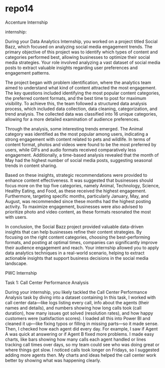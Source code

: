 # repo14
Accenture Internship

internship:

During your Data Analytics Internship, you worked on a project titled Social Bazz, which focused on analyzing social media engagement trends. The primary objective of this project was to identify which types of content and categories performed best, allowing businesses to optimize their social media strategies. Your role involved analyzing a vast dataset of social media posts to extract valuable insights regarding user preferences and engagement patterns.

The project began with problem identification, where the analytics team aimed to understand what kind of content attracted the most engagement. The key questions included identifying the most popular content categories, the preferred content formats, and the best time to post for maximum visibility. To achieve this, the team followed a structured data analysis process, which included data collection, data cleaning, categorization, and trend analysis. The collected data was classified into 16 unique categories, allowing for a more detailed examination of audience preferences.

Through the analysis, some interesting trends emerged. The Animal category was identified as the most popular among users, indicating a strong engagement with content related to pets and wildlife. In terms of content format, photos and videos were found to be the most preferred by users, while GIFs and audio formats received comparatively less engagement. Additionally, a time-based analysis revealed that the month of May had the highest number of social media posts, suggesting seasonal trends in content sharing.

Based on these insights, strategic recommendations were provided to enhance content effectiveness. It was suggested that businesses should focus more on the top five categories, namely Animal, Technology, Science, Healthy Eating, and Food, as these received the highest engagement. Furthermore, targeting specific months, particularly January, May, and August, was recommended since these months had the highest posting activity. To maximize engagement, businesses were also advised to prioritize photo and video content, as these formats resonated the most with users.

In conclusion, the Social Bazz project provided valuable data-driven insights that can help businesses refine their content strategies. By focusing on the right content categories, choosing the best-performing formats, and posting at optimal times, companies can significantly improve their audience engagement and reach. Your internship allowed you to apply data analytics techniques in a real-world scenario, helping to extract actionable insights that support business decisions in the social media landscape.


PWC Internship

Task 1: Call Center Performance Analysis

During your internship, you likely tackled the Call Center Performance Analysis task by diving into a dataset containing In this task, I worked with call center data—like logs listing every call, info about the agents (their names and details), and numbers showing how long calls took (call duration), how many issues got solved (resolution rates), and how happy customers were (satisfaction scores). I loaded all this into Power BI and cleaned it up—like fixing typos or filling in missing parts—so it made sense. Then, I checked how each agent did every day. For example, I saw if Agent A was quick at answering or if Agent B fixed more problems. I made easy charts, like bars showing how many calls each agent handled or lines tracking call times over days, so my team could see who was doing great or where things got slow. I noticed calls took longer on Fridays, so I suggested adding more agents then. My charts and ideas helped the call center work better by showing what was happening clearly.


